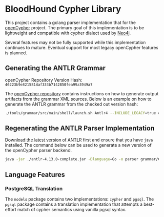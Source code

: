 # BloodHound Cypher Library

This project contains a golang parser implementation that for the [openCypher](https://opencypher.org/) project. The
primary goal of this implementation is to be lightweight and compatible with cypher dialect used by
[Neo4j](https://neo4j.com/).

Several features may not be fully supported while this implementation continues to mature. Eventual support for most
legacy openCypher features is planned.

## Generating the ANTLR Grammar

openCypher Repository Version Hash: `46223b9e8215814af333b7142850fea99a3949a7`

The [openCypher repository](https://github.com/opencypher/openCypher/tree/46223b9e8215814af333b7142850fea99a3949a7/grammar)
contains instructions on how to generate output artifacts from the grammar XML sources. Below is an example on how to
generate the ANTLR grammar from the checked out version hash:

```bash
./tools/grammar/src/main/shell/launch.sh Antlr4 --INCLUDE_LEGACY=true cypher.xml > grammar/generated/Cypher.g4
```

## Regenerating the ANTLR Parser Implementation

[Download the latest version of ANTLR](https://www.antlr.org/download.html) first and ensure that you have `java`
installed. The command below can be used to generate a new version of the openCypher parser backend.

```bash
java -jar ./antlr-4.13.0-complete.jar -Dlanguage=Go -o parser grammar/Cypher.g4
```

## Language Features

### PostgreSQL Translation

The `models` package contains two implementations: `cypher` and `pgsql`. The `pgsql` package contains a translation
implementation that attempts a best-effort match of cypher semantics using vanilla pgsql syntax.

